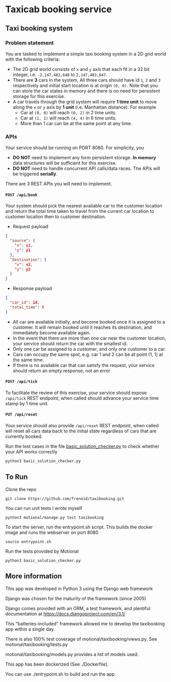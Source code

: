 # Taxicab booking service

## Taxi booking system

### Problem statement

You are tasked to implement a simple taxi booking system in a 2D grid world with the following criteria:

- The 2D grid world consists of `x` and `y` axis that each fit in a 32 bit integer, i.e. `-2,147,483,648` to `2,147,483,647`.
- There are **3** cars in the system, All three cars should have id `1`, `2` and `3` respectively and initial start location is at origin `(0, 0)`. Note that you can store the car states in memory and there is no need for persistent storage for this exercise.
- A car travels through the grid system will require **1 time unit** to move along the `x` or `y` axis by **1 unit** (i.e. Manhattan distance). For example
  - Car at `(0, 0)` will reach `(0, 2)` in 2 time units.
  - Car at `(1, 1)` will reach `(4, 4)` in 6 time units.
  - More than 1 car can be at the same point at any time.

### APIs

Your service should be running on PORT 8080. For simplicity, you

- **DO NOT** need to implement any form persistent storage. **In memory** data structures will be sufficient for this exercise.
- **DO NOT** need to handle concurrent API calls/data races. The APIs will be triggered **serially**.

There are 3 REST APIs you will need to implement.

#### `POST /api/book`

Your system should pick the nearest available car to the customer location and return the total time taken to travel from the current car location to customer location then to customer destination.

- Request payload

```json
{
  "source": {
    "x": x1,
    "y": y1
  },
  "destination": {
    "x": x2,
    "y": y2
  }
}
```

- Response payload

```json
{
  "car_id": id,
  "total_time": t
}
```

- All car are available initially, and become booked once it is assigned to a customer. It will remain booked until it reaches its destination, and immediately become available again.
- In the event that there are more than one car near the customer location, your service should return the car with the smallest id.
- Only one car be assigned to a customer, and only one customer to a car.
- Cars can occupy the same spot, e.g. car 1 and 2 can be at point (1, 1) at the same time.
- If there is no available car that can satisfy the request, your service should return an empty response, not an error

#### `POST /api/tick`

To facilitate the review of this exercise, your service should expose `/api/tick` REST endpoint, when called should advance your service time stamp by 1 time unit.

#### `PUT /api/reset`

Your service should also provide `/api/reset` REST endpoint, when called will reset all cars data back to the initial state regardless of cars that are currently booked.

Run the test cases in the file [basic_solution_checker.py](basic_solution_checker.py) to check whether your API works correctly

```python
python3 basic_solution_checker.py
```

## To Run

Clone the repo
```
git clone https://github.com/frenoid/taxibooking.git
```

You can run unit tests I wrote myself
```
python3 motional/manage.py test taxibooking
```

To start the server, run the entrypoint.sh script. 
This builds the docker image and runs the webserver on port 8080
```
source entrypoint.sh
```

Run the tests provided by Motional
```
python3 basic_solution_checker.py
```

## More information

This app was developed in Python 3 using the Django web framework

Django was chosen for the maturity of the framework (since 2005)

Django comes provided with an ORM, a test framework, and plentiful documentation at https://docs.djangoproject.com/en/3.1/

This "batteries-included" framework allowed me to develop the taxibooking app within a single day.

There is also 100% test coverage of motional/taxibooking/views.py. See motional/taxibooking/tests.py

motional/taxibooking/models.py provides a list of models used.

This app has been dockerized (See ./Dockerfile). 

You can use ./entrypoint.sh to build and run the app